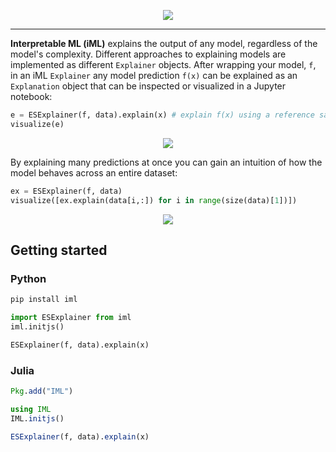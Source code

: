 <p align="center">
  <img src="https://interpretable-ml.github.io/images/LogoIntegrated.png" />
</p>

---

**Interpretable ML (iML)** explains the output of any model, regardless of the model's complexity. Different approaches to explaining models are implemented as different `Explainer` objects. After wrapping your model, `f`, in an iML `Explainer` any model prediction `f(x)` can be explained as an `Explanation` object that can be inspected or visualized in a Jupyter notebook:

```python
e = ESExplainer(f, data).explain(x) # explain f(x) using a reference sample population 'data'
visualize(e)
```
<p align="center">
  <img src="https://interpretable-ml.github.io/images/sampleExplanation.png" />
</p>

By explaining many predictions at once you can gain an intuition of how the model behaves across an entire dataset:
```python
ex = ESExplainer(f, data)
visualize([ex.explain(data[i,:]) for i in range(size(data)[1])])
```
<p align="center">
  <img src="https://interpretable-ml.github.io/images/sampleModelExplanation.png" />
</p>

## Getting started

### Python

```python
pip install iml
```

```python
import ESExplainer from iml
iml.initjs()

ESExplainer(f, data).explain(x)
```

### Julia
```julia
Pkg.add("IML")
```

```julia
using IML
IML.initjs()

ESExplainer(f, data).explain(x)
```
